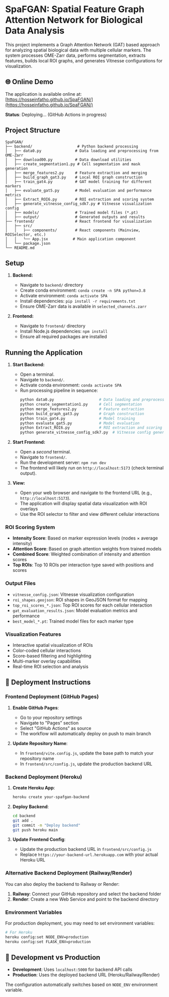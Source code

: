 # SpaFGAN: Spatial Feature Graph Attention Network for Biological Data Analysis

This project implements a Graph Attention Network (GAT) based approach for analyzing spatial biological data with multiple cellular markers. The system processes OME-Zarr data, performs segmentation, extracts features, builds local ROI graphs, and generates Vitnesse configurations for visualization.

## 🌐 Online Demo

The application is available online at: [https://hosseinfatho.github.io/SpaFGAN/](https://hosseinfatho.github.io/SpaFGAN/)

**Status**: Deploying... (GitHub Actions in progress)

## Project Structure

```
SpaFGAN/
├── backend/                    # Python backend processing
│   ├── data0.py               # Data loading and preprocessing from OME-Zarr
│   ├── download00.py          # Data download utilities
│   ├── create_segmentation1.py # Cell segmentation and mask generation
│   ├── merge_features2.py     # Feature extraction and merging
│   ├── build_graph_gat3.py    # Local ROI graph construction
│   ├── train_gat4.py          # GAT model training for different markers
│   ├── evaluate_gat5.py       # Model evaluation and performance metrics
│   ├── Extract_ROI6.py        # ROI extraction and scoring system
│   ├── generate_vitnesse_config_sdk7.py # Vitnesse visualization config
│   ├── models/                # Trained model files (*.pt)
│   ├── output/                # Generated outputs and results
├── frontend/                  # React frontend for visualization
│   ├── src/
│   │   ├── components/        # React components (Mainview, ROISelector, etc.)
│   │   └── App.jsx           # Main application component
│   └── package.json
└── README.md
```

## Setup

1.  **Backend:**
    *   Navigate to `backend/` directory
    *   Create conda environment: `conda create -n SPA python=3.8`
    *   Activate environment: `conda activate SPA`
    *   Install dependencies: `pip install -r requirements.txt`
    *   Ensure OME-Zarr data is available in `selected_channels.zarr`

2.  **Frontend:**
    *   Navigate to `frontend/` directory
    *   Install Node.js dependencies: `npm install`
    *   Ensure all required packages are installed

## Running the Application

1.  **Start Backend:**
    *   Open a terminal.
    *   Navigate to `backend/`.
    *   Activate conda environment: `conda activate SPA`
    *   Run processing pipeline in sequence:
        ```bash
        python data0.py                    # Data loading and preprocessing
        python create_segmentation1.py     # Cell segmentation
        python merge_features2.py          # Feature extraction
        python build_graph_gat3.py         # Graph construction
        python train_gat4.py               # Model training
        python evaluate_gat5.py            # Model evaluation
        python Extract_ROI6.py             # ROI extraction and scoring
        python generate_vitnesse_config_sdk7.py  # Vitnesse config generation
        ```

2.  **Start Frontend:**
    *   Open a *second* terminal.
    *   Navigate to `frontend/`.
    *   Run the development server: `npm run dev`
    *   The frontend will likely run on `http://localhost:5173` (check terminal output).

3.  **View:**
    *   Open your web browser and navigate to the frontend URL (e.g., `http://localhost:5173`). 
    *   The application will display spatial data visualization with ROI overlays
    *   Use the ROI selector to filter and view different cellular interactions

### ROI Scoring System
- **Intensity Score**: Based on marker expression levels (nodes × average intensity)
- **Attention Score**: Based on graph attention weights from trained models
- **Combined Score**: Weighted combination of intensity and attention scores
- **Top ROIs**: Top 10 ROIs per interaction type saved with positions and scores

### Output Files
- `vitnesse_config.json`: Vitnesse visualization configuration
- `roi_shapes.geojson`: ROI shapes in GeoJSON format for mapping
- `top_roi_scores_*.json`: Top ROI scores for each cellular interaction
- `gat_evaluation_results.json`: Model evaluation metrics and performance
- `best_model_*.pt`: Trained model files for each marker type

### Visualization Features
- Interactive spatial visualization of ROIs
- Color-coded cellular interactions
- Score-based filtering and highlighting
- Multi-marker overlay capabilities
- Real-time ROI selection and analysis

## 🚀 Deployment Instructions

### Frontend Deployment (GitHub Pages)

1. **Enable GitHub Pages**:
   - Go to your repository settings
   - Navigate to "Pages" section
   - Select "GitHub Actions" as source
   - The workflow will automatically deploy on push to main branch

2. **Update Repository Name**:
   - In `frontend/vite.config.js`, update the base path to match your repository name
   - In `frontend/src/config.js`, update the production backend URL

### Backend Deployment (Heroku)

1. **Create Heroku App**:
   ```bash
   heroku create your-spafgan-backend
   ```

2. **Deploy Backend**:
   ```bash
   cd backend
   git add .
   git commit -m "Deploy backend"
   git push heroku main
   ```

3. **Update Frontend Config**:
   - Update the production backend URL in `frontend/src/config.js`
   - Replace `https://your-backend-url.herokuapp.com` with your actual Heroku URL

### Alternative Backend Deployment (Railway/Render)

You can also deploy the backend to Railway or Render:

1. **Railway**: Connect your GitHub repository and select the backend folder
2. **Render**: Create a new Web Service and point to the backend directory

### Environment Variables

For production deployment, you may need to set environment variables:

```bash
# For Heroku
heroku config:set NODE_ENV=production
heroku config:set FLASK_ENV=production
```

## 🔧 Development vs Production

- **Development**: Uses `localhost:5000` for backend API calls
- **Production**: Uses the deployed backend URL (Heroku/Railway/Render)

The configuration automatically switches based on `NODE_ENV` environment variable.
